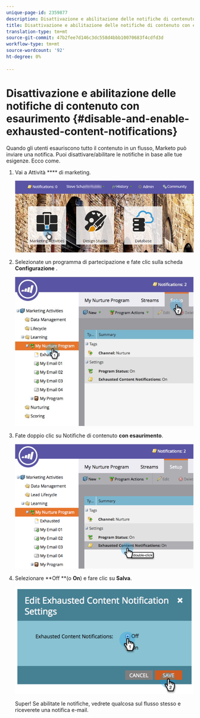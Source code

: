```yaml
---
unique-page-id: 2359877
description: Disattivazione e abilitazione delle notifiche di contenuto esaurite - Documenti Marketo - Documentazione prodotto
title: Disattivazione e abilitazione delle notifiche di contenuto con esaurimento
translation-type: tm+mt
source-git-commit: 47b2fee7d146c3dc558d4bbb10070683f4cdfd3d
workflow-type: tm+mt
source-wordcount: '92'
ht-degree: 0%

---
```



# Disattivazione e abilitazione delle notifiche di contenuto con esaurimento {#disable-and-enable-exhausted-content-notifications}

Quando gli utenti esauriscono tutto il contenuto in un flusso, Marketo può inviare una notifica. Puoi disattivare/abilitare le notifiche in base alle tue esigenze. Ecco come.

1. Vai a Attività **** di marketing.

   ![](assets/login-marketing-activities-1.png)

1. Selezionate un programma di partecipazione e fate clic sulla scheda **Configurazione** .

   ![](assets/setuptab.jpg)

1. Fate doppio clic su Notifiche di contenuto **con esaurimento**.

   ![](assets/image2014-9-15-17-3a28-3a11.png)

1. Selezionare **Off **(o **On**) e fare clic su **Salva**.

   ![](assets/image2014-9-15-17-3a28-3a15.png)

   Super! Se abilitate le notifiche, vedrete qualcosa sul flusso stesso e riceverete una notifica e-mail.

